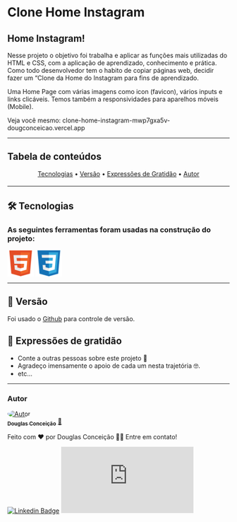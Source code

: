 # Clone Home Instagram

## Home Instagram!

Nesse projeto o objetivo foi trabalha e aplicar as funções mais utilizadas do HTML e CSS, com a aplicação de aprendizado, conhecimento e prática. Como todo desenvolvedor tem o habito de copiar páginas web, decidir fazer um “Clone da Home do Instagram para fins de aprendizado.

Uma Home Page com várias imagens como icon (favicon), vários inputs e links clicáveis. Temos também a responsividades para aparelhos móveis (Mobile).

Veja você mesmo: clone-home-instagram-mwp7gxa5v-dougconceicao.vercel.app


---

## Tabela de conteúdos

<p align="center">
 <a href="#tecnologias">Tecnologias</a> •
 <a href="#versão">Versão</a> • 
 <a href="#expressões de gratidão">Expressões de Gratidão</a> •
 <a href="#autor">Autor</a>
</p>

<h4 align="center"></h4>

---

## 🛠 Tecnologias
<div style="display: inline_block">
  <p><h3>As seguintes ferramentas foram usadas na construção do projeto:</h3></p>
  <img align="center" alt="HTML" height="60" width="60" src="https://raw.githubusercontent.com/devicons/devicon/master/icons/html5/html5-original.svg">
  <img align="center" alt="CSS" height="60" width="60" src="https://raw.githubusercontent.com/devicons/devicon/master/icons/css3/css3-original.svg">
</div>

 ---

## 📌 Versão

Foi usado o [Github](https://github.com/) para controle de versão.

## 🎁 Expressões de gratidão

* Conte a outras pessoas sobre este projeto 📢
* Agradeço imensamente o apoio de cada um nesta trajetória 🤓.
* etc...


---
### Autor


<a href="https://github.com/DougConceicao">
 <img style="border-radius: 50%;" src="https://avatars.githubusercontent.com/u/114538750?v=4" width="100px;" alt="Autor"/>
 <br />
 <sub><b>Douglas Conceição</b></sub></a> <a href="https://github.com/DougConceicao" title="My Photo Profile">🚀</a>


Feito com ❤️ por Douglas Conceição 👋🏽 Entre em contato!

[![Linkedin Badge](https://img.shields.io/badge/-LinkedIn-blue?style=flat-square&logo=linkedin&logoColor=white&link=https://www.linkedin.com/in/douglasconceicao)](https://www.linkedin.com/in/douglasconceicao/)
[![Hotmail Badge](https://img.shields.io/badge/-Douglas_Conceição-0078D4?style=flat-square&logo=microsoft-outlook&logoColor=white&link=mailto:contato.douglasconceicao@hotmail.com)](mailto:contato.douglasconceicao@hotmail.com)